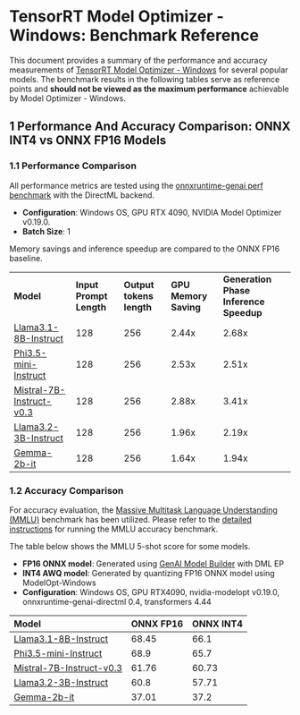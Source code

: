 # TensorRT Model Optimizer - Windows: Benchmark Reference

This document provides a summary of the performance and accuracy measurements of [TensorRT Model Optimizer - Windows](./README.md) for several popular models. The benchmark results in the following tables serve as reference points and **should not be viewed as the maximum performance** achievable by Model Optimizer - Windows.

## 1 Performance And Accuracy Comparison: ONNX INT4 vs ONNX FP16 Models

### 1.1 Performance Comparison

All performance metrics are tested using the [onnxruntime-genai perf benchmark](https://github.com/microsoft/onnxruntime-genai/tree/main/benchmark/python) with the DirectML backend.

- **Configuration**: Windows OS, GPU RTX 4090, NVIDIA Model Optimizer v0.19.0.
- **Batch Size**: 1

Memory savings and inference speedup are compared to the ONNX FP16 baseline.

| | | | | |
|:------------------------|:------------------------|:-------------------------|:----------------------|:-----------------------------------------|
| **Model** | **Input Prompt Length** | **Output tokens length** | **GPU Memory Saving** | **Generation Phase Inference Speedup** |
|[Llama3.1-8B-Instruct](https://huggingface.co/meta-llama/Llama-3.1-8B-Instruct) | 128 | 256 | 2.44x | 2.68x |
|[Phi3.5-mini-Instruct](https://huggingface.co/microsoft/Phi-3.5-mini-instruct) | 128 | 256 | 2.53x | 2.51x |
|[Mistral-7B-Instruct-v0.3](https://huggingface.co/mistralai/Mistral-7B-Instruct-v0.3) | 128 | 256 | 2.88x | 3.41x |
|[Llama3.2-3B-Instruct](https://huggingface.co/meta-llama/Llama-3.2-3B-Instruct) | 128 | 256 | 1.96x | 2.19x |
|[Gemma-2b-it](https://huggingface.co/google/gemma-2b-it) | 128 | 256 | 1.64x | 1.94x |

### 1.2 Accuracy Comparison

For accuracy evaluation, the [Massive Multitask Language Understanding (MMLU)](https://arxiv.org/abs/2009.03300) benchmark has been utilized. Please refer to the [detailed instructions](./accuracy_benchmark/README.md) for running the MMLU accuracy benchmark.

The table below shows the MMLU 5-shot score for some models.

- **FP16 ONNX model**: Generated using [GenAI Model Builder](https://github.com/microsoft/onnxruntime-genai/blob/main/src/python/py/models/README.md) with DML EP
- **INT4 AWQ model**: Generated by quantizing FP16 ONNX model using ModelOpt-Windows
- **Configuration**: Windows OS, GPU RTX4090, nvidia-modelopt v0.19.0, onnxruntime-genai-directml 0.4, transformers 4.44

| **Model** | **ONNX FP16** | **ONNX INT4** |
|:------------------------------|:---------------|:--------------|
| [Llama3.1-8B-Instruct](https://huggingface.co/meta-llama/Llama-3.1-8B-Instruct) | 68.45 | 66.1 |
| [Phi3.5-mini-Instruct](https://huggingface.co/microsoft/Phi-3.5-mini-instruct) | 68.9 | 65.7 |
| [Mistral-7B-Instruct-v0.3](https://huggingface.co/mistralai/Mistral-7B-Instruct-v0.3) | 61.76 | 60.73 |
| [Llama3.2-3B-Instruct](https://huggingface.co/meta-llama/Llama-3.2-3B-Instruct) | 60.8 | 57.71 |
| [Gemma-2b-it](https://huggingface.co/google/gemma-2b-it) | 37.01 | 37.2 |
